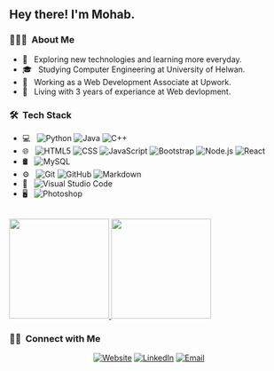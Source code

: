 

<h2> Hey there! I'm Mohab.</h2>

<h3> 👨🏻‍💻 &nbsp;About Me </h3>

- 🤔 &nbsp; Exploring new technologies and learning more everyday.
- 🎓 &nbsp; Studying Computer Engineering at University of Helwan.
- 💼 &nbsp; Working as a Web Development Associate at Upwork.
- 🌱 &nbsp; Living with 3 years of experiance at Web devlopment.

<h3> 🛠 &nbsp;Tech Stack</h3>

- 💻 &nbsp;
  ![Python](https://img.shields.io/badge/-Python-333333?style=flat&logo=python)
  ![Java](https://img.shields.io/badge/-Java-333333?style=flat&logo=Java&logoColor=007396)
  ![C++](https://img.shields.io/badge/-C++-333333?style=flat&logo=C%2B%2B&logoColor=00599C)
- 🌐 &nbsp;
  ![HTML5](https://img.shields.io/badge/-HTML5-333333?style=flat&logo=HTML5)
  ![CSS](https://img.shields.io/badge/-CSS-333333?style=flat&logo=CSS3&logoColor=1572B6)
  ![JavaScript](https://img.shields.io/badge/-JavaScript-333333?style=flat&logo=javascript)
  ![Bootstrap](https://img.shields.io/badge/-Bootstrap-333333?style=flat&logo=bootstrap&logoColor=563D7C)
  ![Node.js](https://img.shields.io/badge/-Node.js-333333?style=flat&logo=node.js)
  ![React](https://img.shields.io/badge/-React-333333?style=flat&logo=react)
- 🛢 &nbsp;
  ![MySQL](https://img.shields.io/badge/-MySQL-333333?style=flat&logo=mysql)
- ⚙️ &nbsp;
  ![Git](https://img.shields.io/badge/-Git-333333?style=flat&logo=git)
  ![GitHub](https://img.shields.io/badge/-GitHub-333333?style=flat&logo=github)
  ![Markdown](https://img.shields.io/badge/-Markdown-333333?style=flat&logo=markdown)
- 🔧 &nbsp;
  ![Visual Studio Code](https://img.shields.io/badge/-Visual%20Studio%20Code-333333?style=flat&logo=visual-studio-code&logoColor=007ACC)
- 🖥 &nbsp;
  ![Photoshop](https://img.shields.io/badge/-Photoshop-333333?style=flat&logo=adobe-photoshop)

<br/>

<a href="https://github.com/muuhab">
  <img height="180em" src="https://github-readme-stats.vercel.app/api?username=muuhab&theme=buefy&show_icons=true" />
  <img height="180em" src="https://github-readme-stats.vercel.app/api/top-langs/?username=muuhab&theme=buefy&layout=compact" />
</a>

<br/>

<h3> 🤝🏻 &nbsp;Connect with Me </h3>

<p align="center">
<a href="https://muhab.netlify.app/"><img alt="Website" src="https://img.shields.io/badge/Website-www.muhab.netlify.app-blue?style=flat-square&logo=google-chrome"></a>
<a href="https://www.linkedin.com/in/mohab-sherif-70b9a3205/"><img alt="LinkedIn" src="https://img.shields.io/badge/LinkedIn-Muhab%20Sherif-blue?style=flat-square&logo=linkedin"></a>
<a href="mailto:mohab.barca@gmail.com"><img alt="Email" src="https://img.shields.io/badge/Email-mohab.barca@gmail.com-blue?style=flat-square&logo=gmail"></a>
</p>

